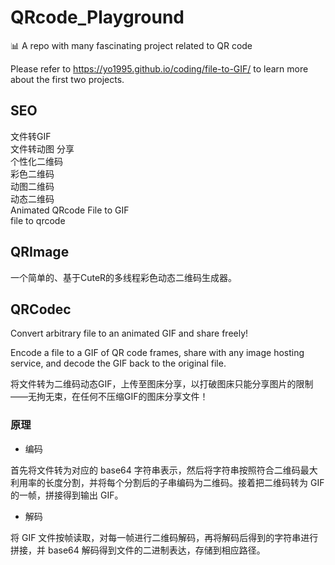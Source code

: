 # QRcode_Playground

📊 A repo with many fascinating project related to QR code

Please refer to https://yo1995.github.io/coding/file-to-GIF/ to learn more about the first two projects.

## SEO

文件转GIF  
文件转动图 分享  
个性化二维码  
彩色二维码  
动图二维码  
动态二维码  
Animated QRcode
File to GIF  
file to qrcode

## QRImage

一个简单的、基于CuteR的多线程彩色动态二维码生成器。

## QRCodec

Convert arbitrary file to an animated GIF and share freely!

Encode a file to a GIF of QR code frames, share with any image hosting service, and decode the GIF back to the original file.

将文件转为二维码动态GIF，上传至图床分享，以打破图床只能分享图片的限制——无拘无束，在任何不压缩GIF的图床分享文件！

### 原理

- 编码

首先将文件转为对应的 base64 字符串表示，然后将字符串按照符合二维码最大利用率的长度分割，并将每个分割后的子串编码为二维码。接着把二维码转为 GIF 的一帧，拼接得到输出 GIF。

- 解码

将 GIF 文件按帧读取，对每一帧进行二维码解码，再将解码后得到的字符串进行拼接，并 base64 解码得到文件的二进制表达，存储到相应路径。

